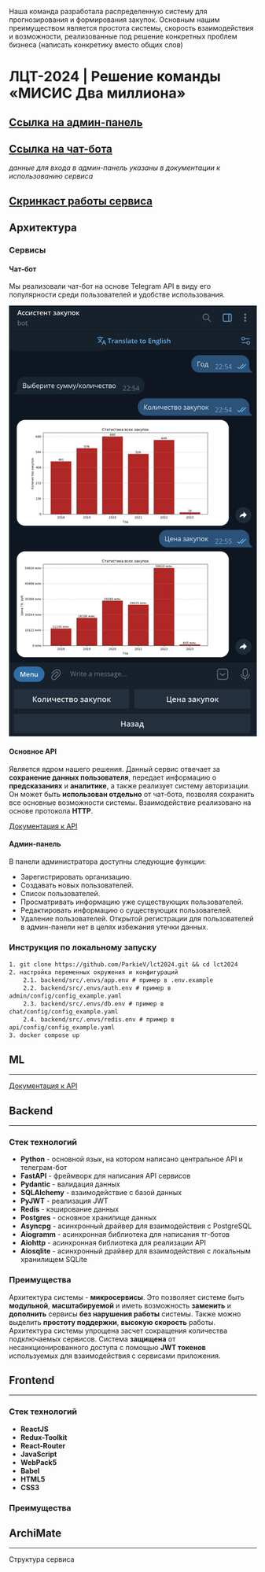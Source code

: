 Наша команда разработала распределенную систему для прогнозирования и формирования закупок. Основным нашим преимуществом является простота системы, скорость взаимодействия и возможности, реализованные под решение конкретных проблем бизнеса (написать конкретику вместо общих слов)
# ЛЦТ-2024 | Решение команды «МИСИС Два миллиона»
## [Ссылка на админ-панель](https://purchasing-assistant.itatmisis.ru/#)
## [Ссылка на чат-бота](https://t.me/Purchasing_Assistant_bot)
*данные для входа в админ-панель указаны в документации к использованию сервиса*
## [Скринкаст работы сервиса](#)

## Архитектура

### Сервисы

#### Чат-бот

Мы реализовали чат-бот на основе Telegram API в виду его популярности среди пользователей и удобстве использования.

![Картинка тг-бота](images/tgbot_pic.png)
#### Основное API

Является ядром нашего решения. Данный сервис отвечает за **сохранение данных пользователя**, передает информацию о **предсказаниях** и **аналитике**, а также реализует систему авторизации. Он может быть **использован отдельно** от чат-бота, позволяя сохранить все основные возможности системы. Взаимодействие реализовано на основе протокола **HTTP**.

[Документация к API](https://purchasing-assistant.itatmisis.ru/api/docs)

#### Админ-панель

В панели администратора доступны следующие функции:
 * Зарегистрировать организацию.
 * Создавать новых пользователей.
 * Список пользователей.
 * Просматривать информацию уже существующих пользователей.
 * Редактировать информацию о существующих пользователей.
 * Удаление пользователей.
 Открытой регистрации для пользователей в админ-панели нет в целях избежания утечки данных.


### Инструкция по локальному запуску
```
1. git clone https://github.com/ParkieV/lct2024.git && cd lct2024
2. настройка переменных окружения и конфигураций
    2.1. backend/src/.envs/app.env # пример в .env.example
    2.2. backend/src/.envs/auth.env # пример в admin/config/config_example.yaml
    2.3. backend/src/.envs/db.env # пример в chat/config/config_example.yaml
    2.4. backend/src/.envs/redis.env # пример в api/config/config_example.yaml
3. docker compose up
```

## ML
---

[Документация к API](https://purchasing-assistant.itatmisis.ru/api_ml/docs)

## Backend
---
### Стек технологий
* **Python** - основной язык, на котором написано центральное API и телеграм-бот
* **FastAPI** - фреймворк для написания API сервисов
* **Pydantic** - валидация данных
* **SQLAlchemy** - взаимодействие с базой данных
* **PyJWT** - реализация JWT
* **Redis** - кэширование данных
* **Postgres** - основное хранилище данных
* **Asyncpg** - асинхронный драйвер для взаимодействия с PostgreSQL
* **Aiogramm** - асинхронная библиотека для написания тг-ботов
* **Aiohttp** - асинхронная библиотека для реализации API
* **Aiosqlite** - асинхронный драйвер для взаимодействия с локальным хранилищем SQLite
### Преимущества
Архитектура системы - **микросервисы**. Это позволяет системе быть **модульной**, **масштабируемой** и иметь возможность **заменить** и **дополнить** сервисы **без нарушения работы** системы.
Также можно выделить **простоту поддержки**, **высокую скорость** работы. Архитектура системы упрощена засчет сокращения количества подключаемых сервисов. Система **защищена** от несанкционированного доступа с помощью **JWT токенов** используемых для взаимодействия с сервисами приложения.

## Frontend
---
### Стек технологий
* **ReactJS**
* **Redux-Toolkit**
* **React-Router**
* **JavaScript**
* **WebPack5**
* **Babel**
* **HTML5**
* **CSS3**
### Преимущества
## ArchiMate
---
Структура сервиса
